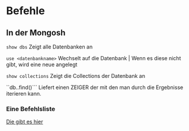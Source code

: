 # Befehle

## In der Mongosh

``show dbs``
Zeigt alle Datenbanken an

``use <datenbankname>``
Wechselt auf die Datenbank | Wenn es diese nicht gibt, wird eine neue angelegt

``show collections``
Zeigt die Collections der Datenbank an

``db.<collectionname>.find()```
Liefert einen ZEIGER der mit den man durch die Ergebnisse iterieren kann.

### Eine Befehlsliste
[Die gibt es hier](https://www.mongodb.com/docs/drivers/node/current/quick-start/)
